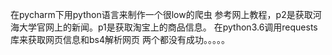 在pycharm下用python语言来制作一个很low的爬虫
参考网上教程，p2是获取河海大学官网上的新闻。p1是获取淘宝上的商品信息。
在python3.6调用requests库来获取网页信息和bs4解析网页
两个都没有成功。。。。。
